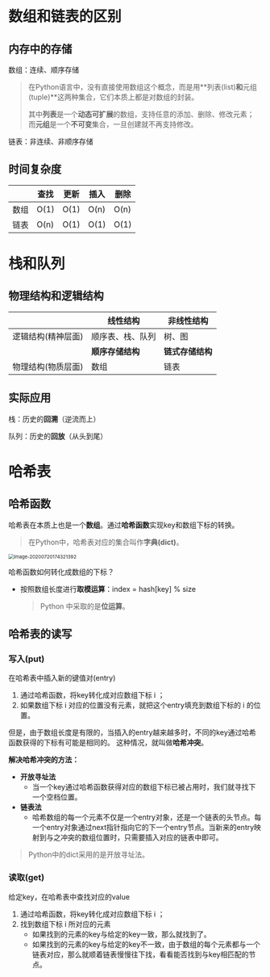 # 数组和链表的区别

## 内存中的存储

数组：连续、顺序存储

> 在Python语言中，没有直接使用数组这个概念，而是用**列表(list)**和**元组(tuple)**这两种集合，它们本质上都是对数组的封装。
>
> 其中**列表**是一个**动态可扩展**的数组，支持任意的添加、删除、修改元素；
> 而**元组**是一个**不可变**集合，一旦创建就不再支持修改。

链表：非连续、非顺序存储

## 时间复杂度

|      | 查找 | 更新 | 插入 | 删除 |
| ---- | ---- | ---- | ---- | ---- |
| 数组 | O(1) | O(1) | O(n) | O(n) |
| 链表 | O(n) | O(1) | O(1) | O(1) |



# 栈和队列

## 物理结构和逻辑结构

|                    | 线性结构         | 非线性结构       |
| ------------------ | ---------------- | ---------------- |
| 逻辑结构(精神层面) | 顺序表、栈、队列 | 树、图           |
|                    | **顺序存储结构** | **链式存储结构** |
| 物理结构(物质层面) | 数组             | 链表             |

## 实际应用

栈：历史的**回溯**（逆流而上）

队列：历史的**回放**（从头到尾）



# 哈希表

## 哈希函数

哈希表在本质上也是一个**数组**。通过**哈希函数**实现key和数组下标的转换。

> 在Python中，哈希表对应的集合叫作**字典(dict)**。

<img src="/Users/didi/Library/Application Support/typora-user-images/image-20200720174321392.png" alt="image-20200720174321392" style="zoom:67%;" />

哈希函数如何转化成数组的下标？

* 按照数组长度进行**取模运算**：index = hash[key] % size

  > Python 中采取的是**位运算**。

## 哈希表的读写

### 写入(put)

在哈希表中插入新的键值对(entry)

1. 通过哈希函数，将key转化成对应数组下标 i ；
2. 如果数组下标 i 对应的位置没有元素，就把这个entry填充到数组下标的 i 的位置。

但是，由于数组长度是有限的，当插入的entry越来越多时，不同的key通过哈希函数获得的下标有可能是相同的。
这种情况，就叫做**哈希冲突**。

**解决哈希冲突的方法：**

* **开放寻址法**
  * 当一个key通过哈希函数获得对应的数组下标已被占用时，我们就寻找下一个空档位置。
* **链表法**
  * 哈希数组的每一个元素不仅是一个entry对象，还是一个链表的头节点。每一个entry对象通过next指针指向它的下一个entry节点。当新来的entry映射到与之冲突的数组位置时，只需要插入对应的链表中即可。

> Python中的dict采用的是开放寻址法。

### 读取(get)

给定key，在哈希表中查找对应的value

1. 通过哈希函数，将key转化成对应数组下标 i ；
2. 找到数组下标 i 所对应的元素
   * 如果找到的元素的key与给定的key一致，那么就找到了。
   * 如果找到的元素的key与给定的key不一致，由于数组的每个元素都与一个链表对应，那么就顺着链表慢慢往下找，看看能否找到与key相匹配的节点。
